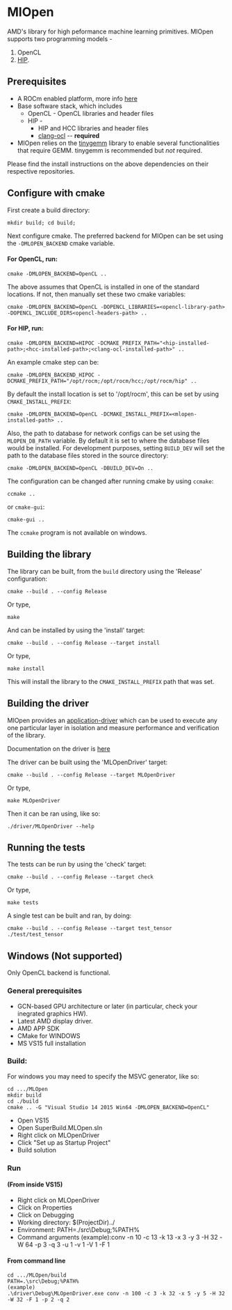 # MIOpen

AMD's library for high peformance machine learning primitives. MIOpen supports two programming models - 
1. OpenCL 
2. [HIP](https://github.com/RadeonOpenCompute/HIP).


## Prerequisites
* A ROCm enabled platform, more info [here](https://rocm.github.io/install.html)
* Base software stack, which includes
  * OpenCL - OpenCL libraries and header files
  * HIP - 
    * HIP and HCC libraries and header files
    * [clang-ocl](https://github.com/RadeonOpenCompute/clang-ocl) -- **required**
* MIOpen relies on the [tinygemm](https://github.com/RadeonOpenCompute/tinygemm) library to enable several functionalities that require GEMM. tinygemm is recommended but *not* required.

Please find the install instructions on the above dependencies on their respective repositories.

## Configure with cmake

First create a build directory:

```
mkdir build; cd build;
```

Next configure cmake. The preferred backend for MIOpen can be set using the `-DMLOPEN_BACKEND` cmake variable. 

#### For OpenCL, run:

```
cmake -DMLOPEN_BACKEND=OpenCL ..
```

The above assumes that OpenCL is installed in one of the standard locations. If not, then manually set these two cmake variables: 

```
cmake -DMLOPEN_BACKEND=OpenCL -DOPENCL_LIBRARIES=<opencl-library-path> -DOPENCL_INCLUDE_DIRS<opencl-headers-path> ..
```

#### For HIP, run:

```
cmake -DMLOPEN_BACKEND=HIPOC -DCMAKE_PREFIX_PATH="<hip-installed-path>;<hcc-installed-path>;<clang-ocl-installed-path>" ..
```
An example cmake step can be:
```
cmake -DMLOPEN_BACKEND_HIPOC -DCMAKE_PREFIX_PATH="/opt/rocm;/opt/rocm/hcc;/opt/rocm/hip" ..
```

By default the install location is set to '/opt/rocm', this can be set by using `CMAKE_INSTALL_PREFIX`:

```
cmake -DMLOPEN_BACKEND=OpenCL -DCMAKE_INSTALL_PREFIX=<mlopen-installed-path> ..
```

Also, the path to database for network configs can be set using the `MLOPEN_DB_PATH` variable. By default it is set to where the database files would be installed. For development purposes, setting `BUILD_DEV` will set the path to the database files stored in the source directory:

```
cmake -DMLOPEN_BACKEND=OpenCL -DBUILD_DEV=On ..
```

The configuration can be changed after running cmake by using `ccmake`:

```
ccmake ..
```

or `cmake-gui`:

```
cmake-gui ..
```

The `ccmake` program is not available on windows.

## Building the library

The library can be built, from the `build` directory using the 'Release' configuration:

```
cmake --build . --config Release
```
Or type,

`make`

And can be installed by using the 'install' target:

```
cmake --build . --config Release --target install
```
Or type,

`make install`

This will install the library to the `CMAKE_INSTALL_PREFIX` path that was set. 

## Building the driver

MIOpen provides an [application-driver](https://github.com/AMDComputeLibraries/MLOpen/tree/develop/driver) which can be used to execute any one particular layer in isolation and measure performance and verification of the library. 

Documentation on the driver is [here](https://github.com/AMDComputeLibraries/MLOpen/blob/develop/driver/README.md) 

The driver can be built using the 'MLOpenDriver' target:

```
cmake --build . --config Release --target MLOpenDriver
```

Or type,

`make MLOpenDriver`

Then it can be ran using, like so:

```
./driver/MLOpenDriver --help
```

## Running the tests

The tests can be run by using the 'check' target:

```
cmake --build . --config Release --target check
```

Or type,

`make tests`

A single test can be built and ran, by doing:

```
cmake --build . --config Release --target test_tensor
./test/test_tensor
```

## Windows (Not supported)

Only OpenCL backend is functional.

### General prerequisites

* GCN-based GPU architecture or later (in particular, check your inegrated graphics HW).
* Latest AMD display driver.
* AMD APP SDK
* CMake for WINDOWS
* MS VS15 full installation

### Build:

For windows you may need to specify the MSVC generator, like so:

```
cd .../MLOpen
mkdir build
cd ./build
cmake .. -G "Visual Studio 14 2015 Win64 -DMLOPEN_BACKEND=OpenCL"
```
* Open VS15
* Open SuperBuild.MLOpen.sln
* Right click on MLOpenDriver
* Click "Set up as Startup Project"
* Build solution

### Run 
#### (From inside VS15)
* Right click on MLOpenDriver
* Click on Properties
* Click on Debugging
* Working directory: $(ProjectDir)../
* Environment: PATH=./src\Debug;%PATH%
* Command arguments (example):conv -n 10 -c 13 -k 13 -x 3 -y 3 -H 32 -W 64 -p 3 -q 3 -u 1 -v 1 -V 1 -F 1

#### From command line
```
cd .../MLOpen/build
PATH=.\src\Debug;%PATH%
(example)
.\driver\Debug\MLOpenDriver.exe conv -n 100 -c 3 -k 32 -x 5 -y 5 -H 32 -W 32 -F 1 -p 2 -q 2
```
